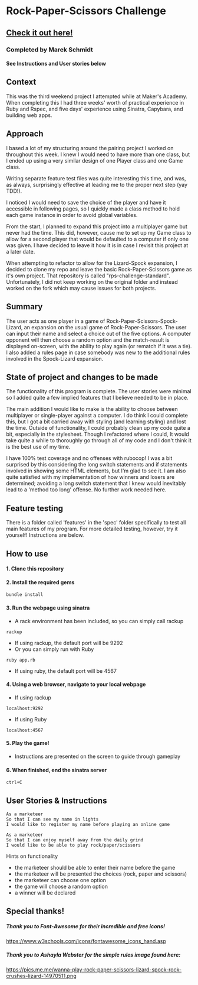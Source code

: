 # Rock-Paper-Scissors Challenge
## <a href="https://mschmidt19.github.io/rps-challenge/" target="_blank">Check it out here!</a>

### Completed by Marek Schmidt
#### See Instructions and User stories below

## Context
This was the third weekend project I attempted while at Maker's Academy. When completing this I had three weeks' worth of practical experience in Ruby and Rspec, and five days' experience using Sinatra, Capybara, and building web apps.

## Approach
I based a lot of my structuring around the pairing project I worked on throughout this week. I knew I would need to have more than one class, but I ended up using a very similar design of one Player class and one Game class.  

Writing separate feature test files was quite interesting this time, and was, as always, surprisingly effective at leading me to the proper next step (yay TDD!).  

I noticed I would need to save the choice of the player and have it accessible in following pages, so I quickly made a class method to hold each game instance in order to avoid global variables.  

From the start, I planned to expand this project into a multiplayer game but never had the time. This did, however, cause me to set up my Game class to allow for a second player that would be defaulted to a computer if only one was given. I have decided to leave it how it is in case I revisit this project at a later date.  

When attempting to refactor to allow for the Lizard-Spock expansion, I decided to clone my repo and leave the basic Rock-Paper-Scissors game as it's own project. That repository is called "rps-challenge-standard". Unfortunately, I did not keep working on the original folder and instead worked on the fork which may cause issues for both projects.

## Summary
The user acts as one player in a game of Rock-Paper-Scissors-Spock-Lizard, an expansion on the usual game of Rock-Paper-Scissors. The user can input their name and select a choice out of the five options. A computer opponent will then choose a random option and the match-result is displayed on-screen, with the ability to play again (or rematch if it was a tie). I also added a rules page in case somebody was new to the additional rules involved in the Spock-Lizard expansion.

## State of project and changes to be made
The functionality of this program is complete. The user stories were minimal so I added quite a few implied features that I believe needed to be in place.

The main addition I would like to make is the ability to choose between multiplayer or single-player against a computer. I do think I could complete this, but I got a bit carried away with styling (and learning styling) and lost the time. Outside of functionality, I could probably clean up my code quite a bit, especially in the stylesheet. Though I refactored where I could, It would take quite a while to thoroughly go through all of my code and I don't think it is the best use of my time.

I have 100% test coverage and no offenses with rubocop! I was a bit surprised by this considering the long switch statements and if statements involved in showing some HTML elements, but I'm glad to see it. I am also quite satisfied with my implementation of how winners and losers are determined; avoiding a long switch statement that I knew would inevitably lead to a 'method too long' offense. No further work needed here.

## Feature testing
There is a folder called 'features' in the 'spec' folder specifically to test all main features of my program. For more detailed testing, however, try it yourself! Instructions are below.

## How to use

#### 1. Clone this repository

#### 2. Install the required gems
```
bundle install
```

#### 3. Run the webpage using sinatra
  * A rack environment has been included, so you can simply call rackup
  ```
  rackup
  ```
  * If using rackup, the default port will be 9292
  * Or you can simply run with Ruby
  ```
  ruby app.rb
  ```
  * If using ruby, the default port will be 4567

#### 4. Using a web browser, navigate to your local webpage
  * If using rackup
  ```
  localhost:9292
  ```
  * If using Ruby
  ```
  localhost:4567
  ```

#### 5. Play the game!
  * Instructions are presented on the screen to guide through gameplay

#### 6. When finished, end the sinatra server
  ```
  ctrl+C
  ```

## User Stories & Instructions
```
As a marketeer
So that I can see my name in lights
I would like to register my name before playing an online game

As a marketeer
So that I can enjoy myself away from the daily grind
I would like to be able to play rock/paper/scissors
```

Hints on functionality

- the marketeer should be able to enter their name before the game
- the marketeer will be presented the choices (rock, paper and scissors)
- the marketeer can choose one option
- the game will choose a random option
- a winner will be declared

## Special thanks!

##### Thank you to Font-Awesome for their incredible and free icons!
https://www.w3schools.com/icons/fontawesome_icons_hand.asp

##### Thank you to Ashayla Webster for the simple rules image found here:
https://pics.me.me/wanna-play-rock-paper-scissors-lizard-spock-rock-crushes-lizard-14970511.png

